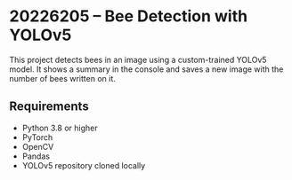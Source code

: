 # 20226205 – Bee Detection with YOLOv5

This project detects bees in an image using a custom-trained YOLOv5 model. It shows a summary in the console and saves a new image with the number of bees written on it.

## Requirements

- Python 3.8 or higher
- PyTorch
- OpenCV
- Pandas
- YOLOv5 repository cloned locally
